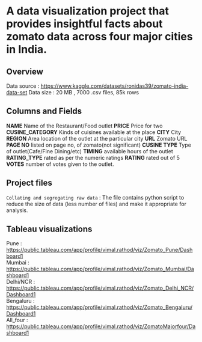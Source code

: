# A data visualization project that provides insightful facts about zomato data across four major cities in India.

## Overview
Data source : https://www.kaggle.com/datasets/ronidas39/zomato-india-data-set
Data size : 20 MB , 7000 .csv files, 85k rows

## Columns and Fields

**NAME** Name of the Restaurant/Food outlet
**PRICE** Price for two 
**CUSINE_CATEGORY** Kinds of cuisines available at the place
**CITY** City
**REGION** Area location of the outlet at the particular city
**URL** Zomato URL
**PAGE NO** listed on page no, of zomato(not significant)
**CUSINE TYPE** Type of outlet(Cafe/Fine Dining/etc)
**TIMING** available hours of the outlet
**RATING_TYPE** rated as per the numeric ratings 
**RATING** rated out of 5
**VOTES**	number of votes given to the outlet.

## Project files
`Collating and segregating raw data` : The file contains python script to reduce the size of data (less number of files) and make it appropriate for analysis.

## Tableau visualizations

Pune : https://public.tableau.com/app/profile/vimal.rathod/viz/Zomato_Pune/Dashboard1<br/>
Mumbai : https://public.tableau.com/app/profile/vimal.rathod/viz/Zomato_Mumbai/Dashboard1<br/>
Delhi/NCR : https://public.tableau.com/app/profile/vimal.rathod/viz/Zomato_Delhi_NCR/Dashboard1<br/>
Bengaluru : https://public.tableau.com/app/profile/vimal.rathod/viz/Zomato_Bengaluru/Dashboard1<br/>
All_four : https://public.tableau.com/app/profile/vimal.rathod/viz/ZomatoMajorfour/Dashboard1<br/>






